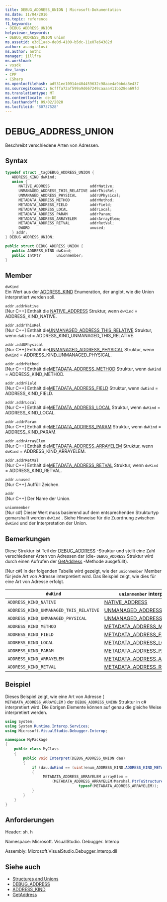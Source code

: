 ```yaml
---
title: DEBUG_ADDRESS_UNION | Microsoft-Dokumentation
ms.date: 11/04/2016
ms.topic: reference
f1_keywords:
- DEBUG_ADDRESS_UNION
helpviewer_keywords:
- DEBUG_ADDRESS_UNION union
ms.assetid: e3d11aab-de0d-4109-b5dc-11e07e64382d
author: acangialosi
ms.author: anthc
manager: jillfra
ms.workload:
- vssdk
dev_langs:
- CPP
- CSharp
ms.openlocfilehash: ad531ee10914e404459632c98aae4a9bbda8e437
ms.sourcegitcommit: 6cfffa72af599a9d667249caaaa411bb28ea69fd
ms.translationtype: MT
ms.contentlocale: de-DE
ms.lasthandoff: 09/02/2020
ms.locfileid: "80737528"
---
```

# <a name="debug_address_union"></a>DEBUG_ADDRESS_UNION
Beschreibt verschiedene Arten von Adressen.

## <a name="syntax"></a>Syntax

```cpp
typedef struct _tagDEBUG_ADDRESS_UNION {
   ADDRESS_KIND dwKind;
   union {
      NATIVE_ADDRESS                  addrNative;
      UNMANAGED_ADDRESS_THIS_RELATIVE addrThisRel;
      UNMANAGED_ADDRESS_PHYSICAL      addrUPhysical;
      METADATA_ADDRESS_METHOD         addrMethod;
      METADATA_ADDRESS_FIELD          addrField;
      METADATA_ADDRESS_LOCAL          addrLocal;
      METADATA_ADDRESS_PARAM          addrParam;
      METADATA_ADDRESS_ARRAYELEM      addrArrayElem;
      METADATA_ADDRESS_RETVAL         addrRetVal;
      DWORD                           unused;
   } addr;
} DEBUG_ADDRESS_UNION;
```

```csharp
public struct DEBUG_ADDRESS_UNION {
   public ADDRESS_KIND dwKind;
   public IntPtr       unionmember;
}
```

## <a name="members"></a>Member
`dwKind`\
Ein Wert aus der [ADDRESS_KIND](../../../extensibility/debugger/reference/address-kind.md) Enumeration, der angibt, wie die Union interpretiert werden soll.

`addr.addrNative`\
[Nur C++] Enthält die [NATIVE_ADDRESS](../../../extensibility/debugger/reference/native-address.md) Struktur, wenn `dwKind` = ADDRESS_KIND_NATIVE.

`addr.addrThisRel`\
[Nur C++] Enthält die[UNMANAGED_ADDRESS_THIS_RELATIVE](../../../extensibility/debugger/reference/unmanaged-address-this-relative.md) Struktur, wenn `dwKind` = ADDRESS_KIND_UNMANAGED_THIS_RELATIVE.

`addr.addUPhysical`\
[Nur C++] Enthält die[UNMANAGED_ADDRESS_PHYSICAL](../../../extensibility/debugger/reference/unmanaged-address-physical.md) Struktur, wenn `dwKind` = ADDRESS_KIND_UNMANAGED_PHYSICAL.

`addr.addrMethod`\
[Nur C++] Enthält die[METADATA_ADDRESS_METHOD](../../../extensibility/debugger/reference/metadata-address-method.md) Struktur, wenn `dwKind` = ADDRESS_KIND_METHOD.

`addr.addrField`\
[Nur C++] Enthält die[METADATA_ADDRESS_FIELD](../../../extensibility/debugger/reference/metadata-address-field.md) Struktur, wenn `dwKind` = ADDRESS_KIND_FIELD.

`addr.addrLocal`\
[Nur C++] Enthält die[METADATA_ADDRESS_LOCAL](../../../extensibility/debugger/reference/metadata-address-local.md) Struktur, wenn `dwKind` = ADDRESS_KIND_LOCAL.

`addr.addrParam`\
[Nur C++] Enthält die[METADATA_ADDRESS_PARAM](../../../extensibility/debugger/reference/metadata-address-param.md) Struktur, wenn `dwKind` = ADDRESS_KIND_PARAM.

`addr.addrArrayElem`\
[Nur C++] Enthält die[METADATA_ADDRESS_ARRAYELEM](../../../extensibility/debugger/reference/metadata-address-arrayelem.md) Struktur, wenn `dwKind` = ADDRESS_KIND_ARRAYELEM.

`addr.addrRetVal`\
[Nur C++] Enthält die[METADATA_ADDRESS_RETVAL](../../../extensibility/debugger/reference/metadata-address-retval.md) Struktur, wenn `dwKind` = ADDRESS_KIND_RETVAL.

`addr.unused`\
[Nur C++] Auffüll Zeichen.

`addr`\
[Nur C++] Der Name der Union.

`unionmember`\
[Nur c#] Dieser Wert muss basierend auf dem entsprechenden Strukturtyp gemarshallt werden `dwKind` . Siehe Hinweise für die Zuordnung zwischen `dwKind` und der Interpretation der Union.

## <a name="remarks"></a>Bemerkungen
Diese Struktur ist Teil der [DEBUG_ADDRESS](../../../extensibility/debugger/reference/debug-address.md) -Struktur und stellt eine Zahl verschiedener Arten von Adressen dar (die- `DEBUG_ADDRESS` Struktur wird durch einen Aufrufen der [GetAddress](../../../extensibility/debugger/reference/idebugaddress-getaddress.md) -Methode ausgefüllt).

 [Nur c#] In der folgenden Tabelle wird gezeigt, wie der `unionmember` Member für jede Art von Adresse interpretiert wird. Das Beispiel zeigt, wie dies für eine Art von Adresse erfolgt.

|`dwKind`|`unionmember` interpretiert als|
|--------------|----------------------------------|
|`ADDRESS_KIND_NATIVE`|[NATIVE_ADDRESS](../../../extensibility/debugger/reference/native-address.md)|
|`ADDRESS_KIND_UNMANAGED_THIS_RELATIVE`|[UNMANAGED_ADDRESS_THIS_RELATIVE](../../../extensibility/debugger/reference/unmanaged-address-this-relative.md)|
|`ADDRESS_KIND_UNMANAGED_PHYSICAL`|[UNMANAGED_ADDRESS_PHYSICAL](../../../extensibility/debugger/reference/unmanaged-address-physical.md)|
|`ADDRESS_KIND_METHOD`|[METADATA_ADDRESS_METHOD](../../../extensibility/debugger/reference/metadata-address-method.md)|
|`ADDRESS_KIND_FIELD`|[METADATA_ADDRESS_FIELD](../../../extensibility/debugger/reference/metadata-address-field.md)|
|`ADDRESS_KIND_LOCAL`|[METADATA_ADDRESS_LOCAL](../../../extensibility/debugger/reference/metadata-address-local.md)|
|`ADDRESS_KIND_PARAM`|[METADATA_ADDRESS_PARAM](../../../extensibility/debugger/reference/metadata-address-param.md)|
|`ADDRESS_KIND_ARRAYELEM`|[METADATA_ADDRESS_ARRAYELEM](../../../extensibility/debugger/reference/metadata-address-arrayelem.md)|
|`ADDRESS_KIND_RETVAL`|[METADATA_ADDRESS_RETVAL](../../../extensibility/debugger/reference/metadata-address-retval.md)|

## <a name="example"></a>Beispiel
Dieses Beispiel zeigt, wie eine Art von Adresse ( `METADATA_ADDRESS_ARRAYELEM` ) der `DEBUG_ADDRESS_UNION` Struktur in c# interpretiert wird. Die übrigen Elemente können auf genau die gleiche Weise interpretiert werden.

```csharp
using System;
using System.Runtime.Interop.Services;
using Microsoft.VisualStudio.Debugger.Interop;

namespace MyPackage
{
    public class MyClass
    {
        public void Interpret(DEBUG_ADDRESS_UNION dau)
        {
            if (dau.dwKind == (uint)enum_ADDRESS_KIND.ADDRESS_KIND_METADATA_ARRAYELEM)
            {
                 METADATA_ADDRESS_ARRAYELEM arrayElem =
                     (METADATA_ADDRESS_ARRAYELEM)Marshal.PtrToStructure(dau.unionmember,
                                 typeof(METADATA_ADDRESS_ARRAYELEM));
            }
        }
    }
}
```

## <a name="requirements"></a>Anforderungen
Header: sh. h

Namespace: Microsoft. VisualStudio. Debugger. Interop

Assembly: Microsoft.VisualStudio.Debugger.Interop.dll

## <a name="see-also"></a>Siehe auch
- [Structures and Unions](../../../extensibility/debugger/reference/structures-and-unions.md)
- [DEBUG_ADDRESS](../../../extensibility/debugger/reference/debug-address.md)
- [ADDRESS_KIND](../../../extensibility/debugger/reference/address-kind.md)
- [GetAddress](../../../extensibility/debugger/reference/idebugaddress-getaddress.md)
